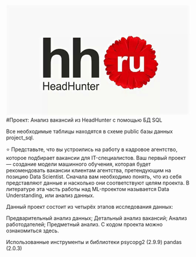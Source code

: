 ![](https://github.com/SS-O-star/Analiz_vacancies_HH/blob/93b9136ee997896746cbbbc3ed7ec41d9beacb89/hh%20label.jpg)
#Проект: Анализ вакансий из HeadHunter с помощью БД SQL

Все необходимые таблицы находятся в схеме public базы данных project_sql.

⭐ Представьте, что вы устроились на работу в кадровое агентство, которое подбирает вакансии для IT-специалистов. Ваш первый проект — создание модели машинного обучения, которая будет рекомендовать вакансии клиентам агентства, претендующим на позицию Data Scientist. Сначала вам необходимо понять, что из себя представляют данные и насколько они соответствуют целям проекта. В литературе эта часть работы над ML-проектом называется Data Understanding, или анализ данных.

Данный проект состоит из четырёх этапов исследования данных:

Предварительный анализ данных;
Детальный анализ вакансий;
Анализ работодателей;
Предметный анализ.
С кодом проекта можно ознакомиться здесь.

Использованные инструменты и библиотеки
psycopg2 (2.9.9)
pandas (2.0.3)
